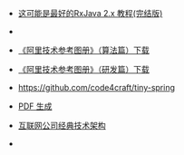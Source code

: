 - [这可能是最好的RxJava 2.x 教程(完结版)](https://www.jianshu.com/p/0cd258eecf60)

- ​

- [《阿里技术参考图册》（算法篇）下载](https://102.alibaba.com/downloadFile.do?file=1523848064814/AliTech101_Algorithms.pdf)

- [《阿里技术参考图册》（研发篇）下载](https://102.alibaba.com/downloadFile.do?file=1523962960197/AliTech101_RD.pdf)

- https://github.com/code4craft/tiny-spring

- [PDF 生成](https://github.com/RelaxedJS/ReLaXed)

- [互联网公司经典技术架构](https://github.com/davideuler/architecture.of.internet-product)

- ​

  ​


